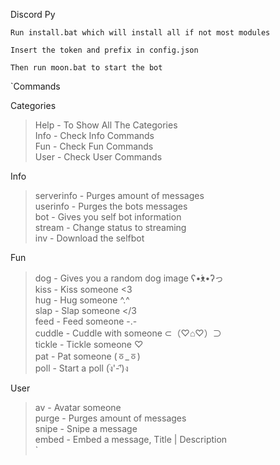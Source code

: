Discord Py

`Run install.bat which will install all if not most modules`

`Insert the token and prefix in config.json`

`Then run moon.bat to start the bot`

`Commands

<t>Categories</t>
>Help - To Show All The Categories<br>
Info - Check Info Commands<br>
Fun - Check Fun Commands<br>
User - Check User Commands<br>

<t>Info</t>
>serverinfo - Purges amount of messages<br>
userinfo - Purges the bots messages<br>
bot - Gives you self bot information<br>
stream - Change status to streaming<br>
inv - Download the selfbot<br>

<t>Fun</t>
>dog - Gives you a random dog image ʕ•́ᴥ•̀ʔっ<br>
kiss - Kiss someone <3<br>
hug - Hug someone ^.^<br>
slap - Slap someone </3<br>
feed - Feed someone -.-<br>
cuddle - Cuddle with someone ⊂（♡⌂♡）⊃<br>
tickle - Tickle someone ♡<br>
pat - Pat someone (ㆆ_ㆆ)<br>
poll - Start a poll (ง︡'-'︠)ง<br>

<t>User</t>
>av - Avatar someone<br>
purge - Purges amount of messages<br>
snipe - Snipe a message<br>
embed - Embed a message, Title | Description<br>`
